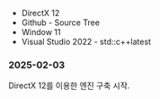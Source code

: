 - DirectX 12
- Github - Source Tree
- Window 11
- Visual Studio 2022 - std::c++latest

### 2025-02-03
DirectX 12를 이용한 엔진 구축 시작.